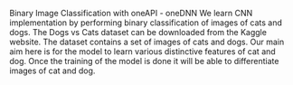 Binary Image Classification with oneAPI - oneDNN We learn CNN implementation by performing binary classification of images of cats and dogs. The Dogs vs Cats dataset can be downloaded from the Kaggle website. The dataset contains a set of images of cats and dogs. Our main aim here is for the model to learn various distinctive features of cat and dog. Once the training of the model is done it will be able to differentiate images of cat and dog.
